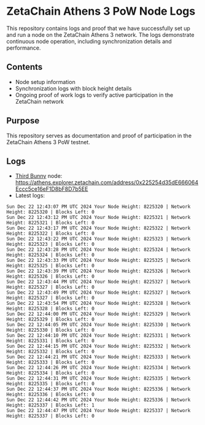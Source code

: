 # ZetaChain Athens 3 PoW Node Logs
This repository contains logs and proof that we have successfully set up and run a node on the ZetaChain Athens 3 network. The logs demonstrate continuous node operation, including synchronization details and performance.

## Contents
- Node setup information
- Synchronization logs with block height details
- Ongoing proof of work logs to verify active participation in the ZetaChain network

## Purpose
This repository serves as documentation and proof of participation in the ZetaChain Athens 3 PoW testnet.

## Logs

- [Third Bunny](https://thirdbunny.xyz/) node: https://athens.explorer.zetachain.com/address/0x225254d35dE666064Eccc5ce16eF1D8bF8D7b5EE
- Latest logs:
```
Sun Dec 22 12:43:07 PM UTC 2024 Your Node Height: 8225320 | Network Height: 8225320 | Blocks Left: 0
Sun Dec 22 12:43:12 PM UTC 2024 Your Node Height: 8225321 | Network Height: 8225321 | Blocks Left: 0
Sun Dec 22 12:43:17 PM UTC 2024 Your Node Height: 8225322 | Network Height: 8225322 | Blocks Left: 0
Sun Dec 22 12:43:22 PM UTC 2024 Your Node Height: 8225323 | Network Height: 8225323 | Blocks Left: 0
Sun Dec 22 12:43:28 PM UTC 2024 Your Node Height: 8225324 | Network Height: 8225324 | Blocks Left: 0
Sun Dec 22 12:43:33 PM UTC 2024 Your Node Height: 8225325 | Network Height: 8225325 | Blocks Left: 0
Sun Dec 22 12:43:39 PM UTC 2024 Your Node Height: 8225326 | Network Height: 8225326 | Blocks Left: 0
Sun Dec 22 12:43:44 PM UTC 2024 Your Node Height: 8225327 | Network Height: 8225327 | Blocks Left: 0
Sun Dec 22 12:43:49 PM UTC 2024 Your Node Height: 8225327 | Network Height: 8225327 | Blocks Left: 0
Sun Dec 22 12:43:54 PM UTC 2024 Your Node Height: 8225328 | Network Height: 8225328 | Blocks Left: 0
Sun Dec 22 12:44:00 PM UTC 2024 Your Node Height: 8225329 | Network Height: 8225329 | Blocks Left: 0
Sun Dec 22 12:44:05 PM UTC 2024 Your Node Height: 8225330 | Network Height: 8225330 | Blocks Left: 0
Sun Dec 22 12:44:10 PM UTC 2024 Your Node Height: 8225331 | Network Height: 8225331 | Blocks Left: 0
Sun Dec 22 12:44:15 PM UTC 2024 Your Node Height: 8225332 | Network Height: 8225332 | Blocks Left: 0
Sun Dec 22 12:44:21 PM UTC 2024 Your Node Height: 8225333 | Network Height: 8225333 | Blocks Left: 0
Sun Dec 22 12:44:26 PM UTC 2024 Your Node Height: 8225334 | Network Height: 8225334 | Blocks Left: 0
Sun Dec 22 12:44:31 PM UTC 2024 Your Node Height: 8225335 | Network Height: 8225335 | Blocks Left: 0
Sun Dec 22 12:44:37 PM UTC 2024 Your Node Height: 8225336 | Network Height: 8225336 | Blocks Left: 0
Sun Dec 22 12:44:42 PM UTC 2024 Your Node Height: 8225336 | Network Height: 8225337 | Blocks Left: 1
Sun Dec 22 12:44:47 PM UTC 2024 Your Node Height: 8225337 | Network Height: 8225337 | Blocks Left: 0
```
